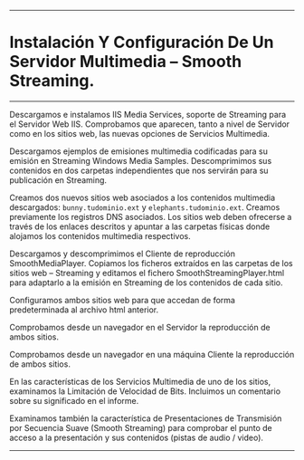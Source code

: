 ___

# **Instalación Y Configuración De Un Servidor Multimedia – Smooth Streaming.**

---

Descargamos e instalamos IIS Media Services, soporte de Streaming para el Servidor Web IIS. Comprobamos que aparecen, tanto a nivel de Servidor como en los sitios web, las nuevas opciones de Servicios Multimedia.

Descargamos ejemplos de emisiones multimedia codificadas para su emisión en Streaming Windows Media Samples. Descomprimimos sus contenidos en dos carpetas independientes que nos servirán para su publicación en Streaming.

Creamos dos nuevos sitios web asociados a los contenidos multimedia descargados: `bunny.tudominio.ext` y `elephants.tudominio.ext`. Creamos previamente los registros DNS asociados. Los sitios web deben ofrecerse a través de los enlaces descritos y apuntar a las carpetas físicas donde alojamos los contenidos multimedia respectivos.

Descargamos y descomprimimos el Cliente de reproducción SmoothMediaPlayer. Copiamos los ficheros extraídos en las carpetas de los sitios web – Streaming y editamos el fichero SmoothStreamingPlayer.html para adaptarlo a la emisión en Streaming de los contenidos de cada sitio.

Configuramos ambos sitios web para que accedan de forma predeterminada al archivo html anterior.

Comprobamos desde un navegador en el Servidor la reproducción de ambos sitios.

Comprobamos desde un navegador en una máquina Cliente la reproducción de ambos sitios.

En las características de los Servicios Multimedia de uno de los sitios, examinamos la Limitación de Velocidad de Bits. Incluimos un comentario sobre su significado en el informe.

Examinamos también la característica de Presentaciones de Transmisión por Secuencia Suave (Smooth Streaming) para comprobar el punto de acceso a la presentación y sus contenidos (pistas de audio / video).

---
